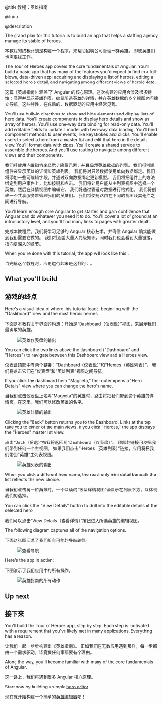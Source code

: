@title
教程：英雄指南

@intro

@description

The grand plan for this tutorial is to build an app that helps a staffing agency manage its stable of heroes.

本教程的终极计划是构建一个程序，来帮助招聘公司管理一群英雄。
  即使英雄们也需要找工作。

The Tour of Heroes app covers the core fundamentals of Angular. You'll build a basic app that
has many of the features you'd expect to find in a full-blown, data-driven app: acquiring and displaying
a list of heroes, editing a selected hero's detail, and navigating among different
views of heroic data.

这篇《英雄指南》涵盖`了 Angular 的核心原理。这次构建的应用会涉及很多特性：获得并显示英雄列表，编辑所选英雄的详情，并在英雄数据的多个视图之间建立导航。这些特性，在成熟的、数据驱动的应用中经常见到。

You'll use built-in directives to show and hide elements and display lists of hero data.
You'll create components to display hero details and show an array of heroes.
You'll use one-way data binding for read-only data. You'll add editable fields to update a model
with two-way data binding. You'll bind component methods to user events, like keystrokes and clicks.
You'll enable users to select a hero from a master list and edit that hero in the details view. You'll
format data with pipes. You'll create a shared service to assemble the heroes.
And you'll use routing to navigate among different views and their components.
<!-- CF: Should this be a bullet list? -->

我们将使用内置指令来显示 / 隐藏元素，并且显示英雄数据的列表。
  我们将创建组件来显示英雄的详情和英雄列表。
  我们将对只读数据使用单向数据绑定。我们将添加一些可编辑字段，并通过双向数据绑定更新模型。
  我们将把组件上的方法绑定到用户事件上，比如按键和点击。
  我们将让用户能从主列表视图中选择一个英雄，然后在详情视图中编辑它。
  我们将通过管道对数据进行格式化。
  我们将创建一个共享服务来管理我们的英雄们。
  我们将使用路由在不同的视图及其组件之间进行导航。

You'll learn enough core Angular to get started and gain confidence that
Angular can do whatever you need it to do.
You'll cover a lot of ground at an introductory level, and you'll find many links
to pages with greater depth.

完成本教程后，我们将学习足够的 Angular 核心技术，并确信 Angular 确实能做到我们需要它做的。
  我们将涵盖大量入门级知识，同时我们也会看到大量链接，指向更深入的章节。

When you're done with this tutorial, the app will look like this <live-example name="toh-pt6"></live-example>.


当完成这个教程时，应用运行起来是这样的：<live-example name="toh-6"></live-example>。



## What you'll build

## 游戏的终点

Here's a visual idea of where this tutorial leads, beginning with the "Dashboard"
view and the most heroic heroes:

下面是本教程关于界面的构想：开始是“Dashboard（仪表盘）”视图，来展示我们最勇敢的英雄。


<figure>
  <img src='generated/images/guide/toh/heroes-dashboard-1.png' alt="英雄仪表盘的输出">
</figure>



You can click the two links above the dashboard ("Dashboard" and "Heroes")
to navigate between this Dashboard view and a Heroes view.

仪表盘顶部中有两个链接：“Dashboard（仪表盘）”和“Heroes（英雄列表）”。
  我们将点击它们在“仪表盘”和“英雄列表”视图之间导航。

If you click the dashboard hero "Magneta," the router opens a "Hero Details" view
where you can change the hero's name.

当我们点击仪表盘上名叫“Magneta”的英雄时，路由将把我们带到这个英雄的详情页，在这里，我们可以修改英雄的名字。


<figure>
  <img src='generated/images/guide/toh/hero-details-1.png' alt="英雄详情的输出">
</figure>



Clicking the "Back" button returns you to the Dashboard.
Links at the top take you to either of the main views.
If you click "Heroes," the app displays the "Heroes" master list view.

点击“Back（后退）”按钮将返回到“Dashboard（仪表盘）”。
顶部的链接可以把我们带到任何一个主视图。
如果我们点击“Heroes（英雄列表）”链接，应用将把我们带到“英雄”主列表视图。


<figure>
  <img src='generated/images/guide/toh/heroes-list-2.png' alt="英雄列表的输出">
</figure>



When you click a different hero name, the read-only mini detail beneath the list reflects the new choice.

当我们点击另一位英雄时，一个只读的“微型详情视图”会显示在列表下方，以体现我们的选择。

You can click the "View Details" button to drill into the
editable details of the selected hero.

我们可以点击“View Details（查看详情）”按钮进入所选英雄的编辑视图。

The following diagram captures all of the navigation options.

下面这张图汇总了我们所有可能的导航路径。


<figure>
  <img src='generated/images/guide/toh/nav-diagram.png' alt="查看导航">
</figure>



Here's the app in action:

下图演示了我们应用中的所有操作。


<figure>
  <img src='generated/images/guide/toh/toh-anim.gif' alt="英雄指南的所有动作">
</figure>




## Up next

## 接下来

You'll build the Tour of Heroes app, step by step.
Each step is motivated with a requirement that you've likely
met in many applications. Everything has a reason.

让我们一起一步步构建出《英雄指南》。
  正如我们在无数应用遇到那样，每一步都由一个需求驱动。毕竟做任何事都要有个理由。

Along the way, you'll become familiar with many of the core fundamentals of Angular.

这一路上，我们将遇到很多 Angular 核心原理。

Start now by building a simple [hero editor](tutorial/toh-pt1 "The Hero Editor").

现在就开始构建一个简单的[英雄编辑器](tutorial/toh-pt1 "英雄编辑器")吧！